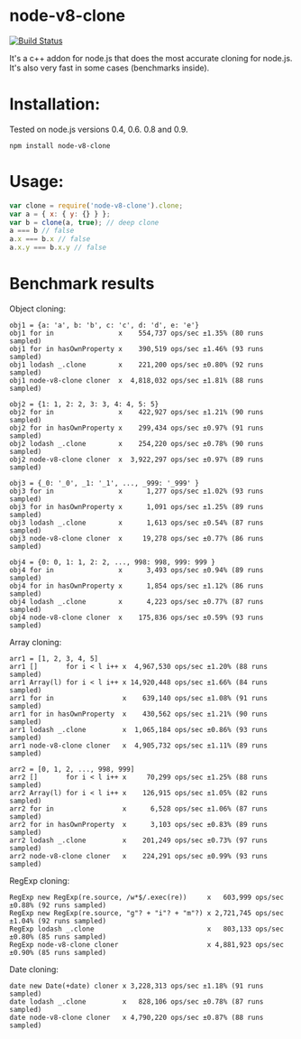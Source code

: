 node-v8-clone
=============
[![Build Status](https://secure.travis-ci.org/AlexeyKupershtokh/node-v8-clone.png?branch=master)](https://travis-ci.org/AlexeyKupershtokh/node-v8-clone)

It's a c++ addon for node.js that does the most accurate cloning for node.js.
It's also very fast in some cases (benchmarks inside).

Installation:
=============
Tested on node.js versions 0.4, 0.6. 0.8 and 0.9.
```
npm install node-v8-clone
```

Usage:
======
```javascript
var clone = require('node-v8-clone').clone;
var a = { x: { y: {} } };
var b = clone(a, true); // deep clone
a === b // false
a.x === b.x // false
a.x.y === b.x.y // false
```

Benchmark results
=================
Object cloning:
```
obj1 = {a: 'a', b: 'b', c: 'c', d: 'd', e: 'e'}
obj1 for in                x    554,737 ops/sec ±1.35% (80 runs sampled)
obj1 for in hasOwnProperty x    390,519 ops/sec ±1.46% (93 runs sampled)
obj1 lodash _.clone        x    221,200 ops/sec ±0.80% (92 runs sampled)
obj1 node-v8-clone cloner  x  4,818,032 ops/sec ±1.81% (88 runs sampled)

obj2 = {1: 1, 2: 2, 3: 3, 4: 4, 5: 5}
obj2 for in                x    422,927 ops/sec ±1.21% (90 runs sampled)
obj2 for in hasOwnProperty x    299,434 ops/sec ±0.97% (91 runs sampled)
obj2 lodash _.clone        x    254,220 ops/sec ±0.78% (90 runs sampled)
obj2 node-v8-clone cloner  x  3,922,297 ops/sec ±0.97% (89 runs sampled)

obj3 = {_0: '_0', _1: '_1', ..., _999: '_999' }
obj3 for in                x      1,277 ops/sec ±1.02% (93 runs sampled)
obj3 for in hasOwnProperty x      1,091 ops/sec ±1.25% (89 runs sampled)
obj3 lodash _.clone        x      1,613 ops/sec ±0.54% (87 runs sampled)
obj3 node-v8-clone cloner  x     19,278 ops/sec ±0.77% (86 runs sampled)

obj4 = {0: 0, 1: 1, 2: 2, ..., 998: 998, 999: 999 }
obj4 for in                x      3,493 ops/sec ±0.94% (89 runs sampled)
obj4 for in hasOwnProperty x      1,854 ops/sec ±1.12% (86 runs sampled)
obj4 lodash _.clone        x      4,223 ops/sec ±0.77% (87 runs sampled)
obj4 node-v8-clone cloner  x    175,836 ops/sec ±0.59% (93 runs sampled)
```
Array cloning:
```
arr1 = [1, 2, 3, 4, 5]
arr1 []       for i < l i++ x  4,967,530 ops/sec ±1.20% (88 runs sampled)
arr1 Array(l) for i < l i++ x 14,920,448 ops/sec ±1.66% (84 runs sampled)
arr1 for in                 x    639,140 ops/sec ±1.08% (91 runs sampled)
arr1 for in hasOwnProperty  x    430,562 ops/sec ±1.21% (90 runs sampled)
arr1 lodash _.clone         x  1,065,184 ops/sec ±0.86% (93 runs sampled)
arr1 node-v8-clone cloner   x  4,905,732 ops/sec ±1.11% (89 runs sampled)

arr2 = [0, 1, 2, ..., 998, 999]
arr2 []       for i < l i++ x     70,299 ops/sec ±1.25% (88 runs sampled)
arr2 Array(l) for i < l i++ x    126,915 ops/sec ±1.05% (82 runs sampled)
arr2 for in                 x      6,528 ops/sec ±1.06% (87 runs sampled)
arr2 for in hasOwnProperty  x      3,103 ops/sec ±0.83% (89 runs sampled)
arr2 lodash _.clone         x    201,249 ops/sec ±0.73% (97 runs sampled)
arr2 node-v8-clone cloner   x    224,291 ops/sec ±0.99% (93 runs sampled)

```
RegExp cloning:
```
RegExp new RegExp(re.source, /w*$/.exec(re))     x   603,999 ops/sec ±0.88% (92 runs sampled)
RegExp new RegExp(re.source, "g"? + "i"? + "m"?) x 2,721,745 ops/sec ±1.04% (92 runs sampled)
RegExp lodash _.clone                            x   803,133 ops/sec ±0.80% (85 runs sampled)
RegExp node-v8-clone cloner                      x 4,881,923 ops/sec ±0.90% (85 runs sampled)
```
Date cloning:
```
date new Date(+date) cloner x 3,228,313 ops/sec ±1.18% (91 runs sampled)
date lodash _.clone         x   828,106 ops/sec ±0.78% (87 runs sampled)
date node-v8-clone cloner   x 4,790,220 ops/sec ±0.87% (88 runs sampled)
```